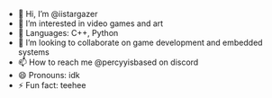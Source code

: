 - 👋 Hi, I’m @iistargazer
- 👀 I’m interested in video games and art
- 🌱 Languages: C++, Python
- 💞️ I’m looking to collaborate on game development and embedded systems
- 📫 How to reach me @percyyisbased on discord
- 😄 Pronouns: idk
- ⚡ Fun fact: teehee

<!---
iistargazer/iistargazer is a ✨ special ✨ repository because its `README.md` (this file) appears on your GitHub profile.
You can click the Preview link to take a look at your changes.
--->
